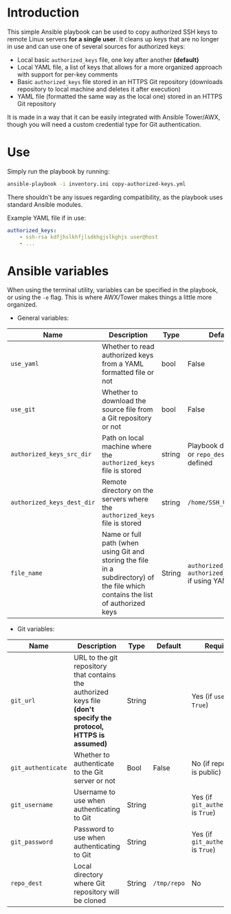 # Introduction

This simple Ansible playbook can be used to copy authorized SSH keys to remote Linux servers **for a single user**. It cleans up keys that are no longer in use and can use one of several sources for authorized keys:
- Local basic `authorized_keys` file, one key after another **(default)**
- Local YAML file, a list of keys that allows for a more organized approach with support for per-key comments
- Basic `authorized_keys` file stored in an HTTPS Git repository (downloads repository to local machine and deletes it after execution)
- YAML file (formatted the same way as the local one) stored in an HTTPS Git repository

It is made in a way that it can be easily integrated with Ansible Tower/AWX, though you will need a custom credential type for Git authentication.

# Use

Simply run the playbook by running:

``` bash
ansible-playbook -i inventory.ini copy-authorized-keys.yml
```

There shouldn't be any issues regarding compatibility, as the playbook uses standard Ansible modules.

Example YAML file if in use:

``` yaml
authorized_keys:
	- ssh-rsa kdfjhslkhfjlsdkhgjslkghjs user@host
	- ...
```
# Ansible variables

When using the terminal utility, variables can be specified in the playbook, or using the `-e` flag. This is where AWX/Tower makes things a little more organized.

- General variables:

| Name                       | Description                                                                                                                      | Type   | Default                                                  | Required |
| -------------------------- | -------------------------------------------------------------------------------------------------------------------------------- | ------ | -------------------------------------------------------- | -------- |
| `use_yaml`                 | Whether to read authorized keys from a YAML formatted file or not                                                                | bool   | False                                                    | No       |
| `use_git`                  | Whether to download the source file from a Git repository or not                                                                 | bool   | False                                                    | No       |
| `authorized_keys_src_dir`  | Path on local machine where the `authorized_keys` file is stored                                                                 | string | Playbook directory or `repo_dest` if defined             | No       |
| `authorized_keys_dest_dir` | Remote directory on the servers where the `authorized_keys` file is stored                                                       | string | `/home/SSH_USER/.ssh`                                    | No       |
| `file_name`                | Name or full path (when using Git and storing the file in a subdirectory) of the file which contains the list of authorized keys | String | `authorized_keys` or `authorized_keys.yml` if using YAML |          |

- Git variables:

| Name               | Description                                                                                                         | Type   | Default                                                  | Required                              |
| ------------------ | ------------------------------------------------------------------------------------------------------------------- | ------ | -------------------------------------------------------- | ------------------------------------- |
| `git_url`          | URL to the git repository that contains the authorized keys file **(don't specify the protocol, HTTPS is assumed)** | String |                                                          | Yes (if `use_git` is `True`)          |
| `git_authenticate` | Whether to authenticate to the Git server or not                                                                    | Bool   | False                                                    | No (if repository is public)          |
| `git_username`     | Username to use when authenticating to Git                                                                          | String |                                                          | Yes (if `git_authenticate` is `True`) |
| `git_password`     | Password to use when authenticating to Git                                                                          | String |                                                          | Yes (if `git_authenticate` is `True`) |
| `repo_dest`        | Local directory where Git repository will be cloned                                                                 | String | `/tmp/repo`                                              | No                                    |
